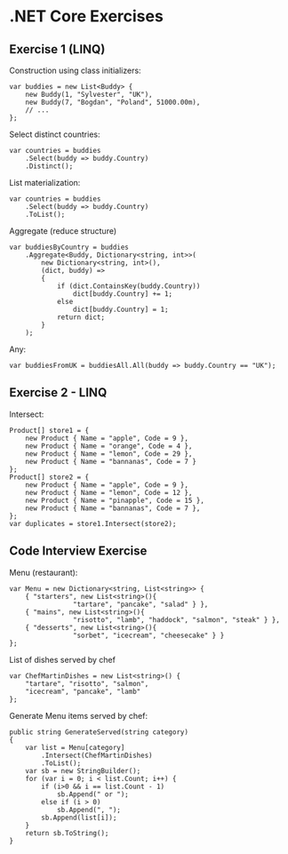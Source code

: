 # .NET Core Exercises

## Exercise 1 (LINQ)

Construction using class initializers:
```
var buddies = new List<Buddy> {
    new Buddy(1, "Sylvester", "UK"),
    new Buddy(7, "Bogdan", "Poland", 51000.00m),
    // ...
};
```

Select distinct countries:

```
var countries = buddies
    .Select(buddy => buddy.Country)
    .Distinct();
```

List materialization:

```
var countries = buddies
    .Select(buddy => buddy.Country)
    .ToList();
```

Aggregate (reduce structure)

```
var buddiesByCountry = buddies
    .Aggregate<Buddy, Dictionary<string, int>>(
        new Dictionary<string, int>(),
        (dict, buddy) =>
        {
            if (dict.ContainsKey(buddy.Country))
                dict[buddy.Country] += 1;
            else
                dict[buddy.Country] = 1;
            return dict;
        }
    );
```

Any:

```
var buddiesFromUK = buddiesAll.All(buddy => buddy.Country == "UK");
```

## Exercise 2 - LINQ

Intersect:

```
Product[] store1 = {
    new Product { Name = "apple", Code = 9 },
    new Product { Name = "orange", Code = 4 }, 
    new Product { Name = "lemon", Code = 29 }, 
    new Product { Name = "bannanas", Code = 7 } 
};
Product[] store2 = {
    new Product { Name = "apple", Code = 9 },
    new Product { Name = "lemon", Code = 12 }, 
    new Product { Name = "pinapple", Code = 15 },
    new Product { Name = "bannanas", Code = 7 },
};
var duplicates = store1.Intersect(store2);
```

## Code Interview Exercise

Menu (restaurant):

```
var Menu = new Dictionary<string, List<string>> {
    { "starters", new List<string>(){ 
                "tartare", "pancake", "salad" } },
    { "mains", new List<string>(){ 
                "risotto", "lamb", "haddock", "salmon", "steak" } },
    { "desserts", new List<string>(){ 
                "sorbet", "icecream", "cheesecake" } }
};
```

List of dishes served by chef

```
var ChefMartinDishes = new List<string>() {
    "tartare", "risotto", "salmon", 
    "icecream", "pancake", "lamb"
};
```

Generate Menu items served by chef:

```
public string GenerateServed(string category)
{
    var list = Menu[category]
        .Intersect(ChefMartinDishes)
        .ToList();
    var sb = new StringBuilder();
    for (var i = 0; i < list.Count; i++) {
        if (i>0 && i == list.Count - 1)
            sb.Append(" or ");
        else if (i > 0)
            sb.Append(", ");
        sb.Append(list[i]);
    }
    return sb.ToString();
}
```